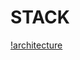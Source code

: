 # STACK

[!architecture](https://postfiles.pstatic.net/MjAyMDExMDdfMjcz/MDAxNjA0Njc3OTg1NzU3.nqOUPdt5eCURmT3T7PxvqRKB4q_eix2HeKmJXvJs_DUg.45WHswSDBlnQfCDL32Of1WAqNOVnCkTK-w9ZL3Cnq2kg.PNG.qotjdrb6/image.png?type=w773)
